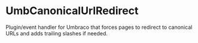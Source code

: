 # UmbCanonicalUrlRedirect
Plugin/event handler for Umbraco that forces pages to redirect to canonical URLs and adds trailing slashes if needed.
